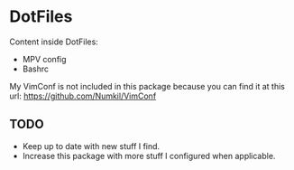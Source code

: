 DotFiles
=======

Content inside DotFiles:

* MPV config
* Bashrc

My VimConf is not included in this package because you can find it at this url:
    https://github.com/Numkil/VimConf


TODO
----
* Keep up to date with new stuff I find.
* Increase this package with more stuff I configured when applicable.
